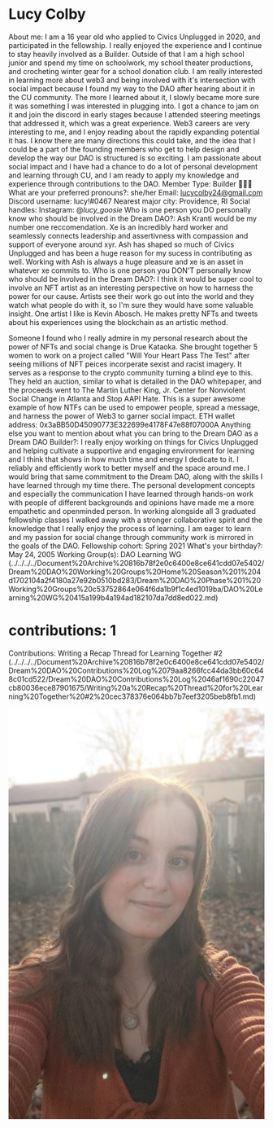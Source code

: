 # Lucy Colby

About me: I am a 16 year old who applied to Civics Unplugged in 2020, and participated in the fellowship. I really enjoyed the experience and I continue to stay heavily involved as a Builder. Outside of that I am a high school junior and spend my time on schoolwork, my school theater productions, and crocheting winter gear for a school donation club. I am really interested in learning more about web3 and being involved with it's intersection with social impact because I found my way to the DAO after hearing about it in the CU community. The more I learned about it, I slowly became more sure it was something I was interested in plugging into. I got a chance to jam on it and join the discord in early stages because I attended steering meetings that addressed it, which was a great experience. Web3 careers are very interesting to me, and I enjoy reading about the rapidly expanding potential it has. I know there are many directions this could take, and the idea that I could be a part of the founding members who get to help design and develop the way our DAO is structured is so exciting. I am passionate about social impact and I have had a chance to do a lot of personal development and learning through CU, and I am ready to apply my knowledge and experience through contributions to the DAO.
Member Type: Builder 👷🏾‍♀️
What are your preferred pronouns?: she/her
Email: lucycolby24@gmail.com
Discord username: lucy!#0467
Nearest major city: Providence, RI
Social handles: Instagram: @_lucy_goosie_
Who is one person you DO personally know who should be involved in the Dream DAO?: Ash Kranti would be my number one reccomendation. Xe is an incredibly hard worker and seamlessly connects leadership and assertivness with compassion and support of everyone around xyr. Ash has shaped so much of Civics Unplugged and has been a huge reason for my sucess in contributing as well. Working with Ash is always a huge pleasure and xe is an asset in whatever xe commits to. 
Who is one person you DON'T personally know who should be involved in the Dream DAO?: I think it would be super cool to involve an NFT artist as an interesting perspective on how to harness the power for our cause. Artists see their work go out into the world and they watch what people do with it, so I'm sure they would have some valuable insight. One artist I like is Kevin Abosch. He makes pretty NFTs and tweets about his experiences using the blockchain as an artistic method.

Someone I found who I really admire in my personal research about the power of NFTs and social change is Drue Kataoka. She brought together 5 women to work on a project called "Will Your Heart Pass The Test" after seeing millions of NFT peices incorperate sexist and racist imagery. It serves as a response to the crypto community turning a blind eye to this. They held an auction, similar to what is detailed in the DAO whitepaper, and the proceeds went to The Martin Luther King, Jr. Center for Nonviolent Social Change in Atlanta and Stop AAPI Hate. This is a super awesome example of how NTFs can be used to empower people, spread a message, and harness the power of Web3 to garner social impact. 
ETH wallet address: 0x3aBB50D45090773E322699e4178F47e88f07000A
Anything else you want to mention about what you can bring to the Dream DAO as a Dream DAO Builder?: I really enjoy working on things for Civics Unplugged and helping cultivate a supportive and engaging environment for learning and I think that shows in how much time and energy I dedicate to it. I reliably and efficiently work to better myself and the space around me. I would bring that same commitment to the Dream DAO, along with the skills I have learned through my time there. The personal development concepts and especially the communication I have learned through hands-on work with people of different backgrounds and opinions have made me a more empathetic and openminded person. In working alongside all 3 graduated fellowship classes I walked away with a stronger collaborative spirit and the knowledge that I really enjoy the process of learning. I am eager to learn and my passion for social change through community work is mirrored in the goals of the DAO. 
Fellowship cohort: Spring 2021
What's your birthday?: May 24, 2005
Working Group(s): DAO Learning WG (../../../../Document%20Archive%20816b78f2e0c6400e8ce641cdd07e5402/Dream%20DAO%20Working%20Groups%20Home%20Season%201%204d1702104a2f4180a27e92b0510bd283/Dream%20DAO%20Phase%201%20Working%20Groups%20c53752864e064f6da1b9f1c4ed1019ba/DAO%20Learning%20WG%20415a199b4a194ad182107da7dd8ed022.md)
# contributions: 1
Contributions: Writing a Recap Thread for Learning Together #2 (../../../../Document%20Archive%20816b78f2e0c6400e8ce641cdd07e5402/Dream%20DAO%20Contributions%20Log%2079aa8266fcc44da3bb60c648c01cd522/Dream%20DAO%20Contributions%20Log%2046af1690c22047cb80036ece87901675/Writing%20a%20Recap%20Thread%20for%20Learning%20Together%20#2%20cec378376e064bb7b7eef3205beb8fb1.md)

![Untitled](../../Dream%20DAO%20Voting%20Member%20List%201790792012994a419257db8f8a7807ff/%5BS2%5D%20Dream%20DAO%20Founding%20Voting%20Member%20List%202c05a57dde504a87a8ced236cce0b149/Lucy%20Colby%20228dd15019b74c77b34597cdb456a232/Untitled.png)